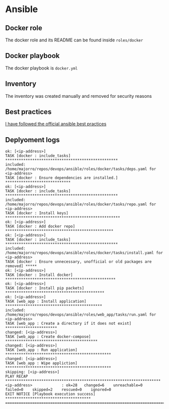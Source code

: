# Ansible

## Docker role
The docker role and its README can be found inside `roles/docker`

## Docker playbook
The docker playbook is `docker.yml`

## Inventory
The inventory was created manually and removed for security reasons

## Best practices
[I have followed the official ansible best practices](https://docs.ansible.com/ansible/2.8/user_guide/playbooks_best_practices.html)


## Deplyoment logs
```
ok: [<ip-address>]
TASK [docker : include_tasks] **************************************************
included: /home/majorro/repos/devops/ansible/roles/docker/tasks/deps.yaml for <ip-address>
TASK [docker : Ensure dependencies are installed.] *****************************
ok: [<ip-address>]
TASK [docker : include_tasks] **************************************************
included: /home/majorro/repos/devops/ansible/roles/docker/tasks/repo.yaml for <ip-address>
TASK [docker : Install keys] ***************************************************
ok: [<ip-address>]
TASK [docker : Add docker repo] ************************************************
ok: [<ip-address>]
TASK [docker : include_tasks] **************************************************
included: /home/majorro/repos/devops/ansible/roles/docker/tasks/install.yaml for <ip-address>
TASK [docker : Ensure unnecessary, unofficial or old packages are removed] *****
ok: [<ip-address>]
TASK [docker : Install docker] *************************************************
ok: [<ip-address>]
TASK [docker : Install pip packets] ********************************************
ok: [<ip-address>]
TASK [web_app : Install application] *******************************************
included: /home/majorro/repos/devops/ansible/roles/web_app/tasks/run.yaml for <ip-address>
TASK [web_app : Create a directory if it does not exist] ***********************
changed: [<ip-address>]
TASK [web_app : Create docker-compose] *****************************************
changed: [<ip-address>]
TASK [web_app : Run application] ***********************************************
changed: [<ip-address>]
TASK [web_app : Wipe appliction] ***********************************************
skipping: [<ip-address>]
PLAY RECAP *********************************************************************
<ip-address>             : ok=28   changed=6    unreachable=0    failed=0    skipped=2    rescued=0    ignored=0   
EXIT NOTICE [Playbook execution success] **************************************
===============================================================================
```